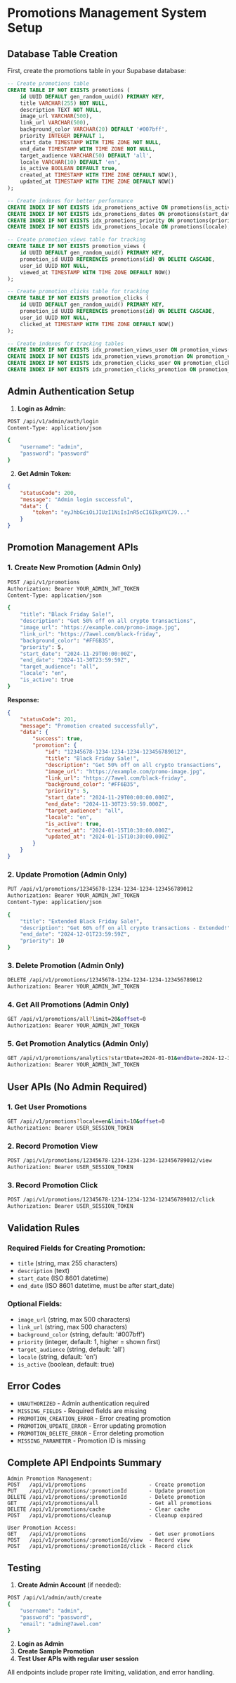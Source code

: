 # Promotions Management System Setup

## Database Table Creation

First, create the promotions table in your Supabase database:

```sql
-- Create promotions table
CREATE TABLE IF NOT EXISTS promotions (
    id UUID DEFAULT gen_random_uuid() PRIMARY KEY,
    title VARCHAR(255) NOT NULL,
    description TEXT NOT NULL,
    image_url VARCHAR(500),
    link_url VARCHAR(500),
    background_color VARCHAR(20) DEFAULT '#007bff',
    priority INTEGER DEFAULT 1,
    start_date TIMESTAMP WITH TIME ZONE NOT NULL,
    end_date TIMESTAMP WITH TIME ZONE NOT NULL,
    target_audience VARCHAR(50) DEFAULT 'all',
    locale VARCHAR(10) DEFAULT 'en',
    is_active BOOLEAN DEFAULT true,
    created_at TIMESTAMP WITH TIME ZONE DEFAULT NOW(),
    updated_at TIMESTAMP WITH TIME ZONE DEFAULT NOW()
);

-- Create indexes for better performance
CREATE INDEX IF NOT EXISTS idx_promotions_active ON promotions(is_active);
CREATE INDEX IF NOT EXISTS idx_promotions_dates ON promotions(start_date, end_date);
CREATE INDEX IF NOT EXISTS idx_promotions_priority ON promotions(priority);
CREATE INDEX IF NOT EXISTS idx_promotions_locale ON promotions(locale);

-- Create promotion_views table for tracking
CREATE TABLE IF NOT EXISTS promotion_views (
    id UUID DEFAULT gen_random_uuid() PRIMARY KEY,
    promotion_id UUID REFERENCES promotions(id) ON DELETE CASCADE,
    user_id UUID NOT NULL,
    viewed_at TIMESTAMP WITH TIME ZONE DEFAULT NOW()
);

-- Create promotion_clicks table for tracking
CREATE TABLE IF NOT EXISTS promotion_clicks (
    id UUID DEFAULT gen_random_uuid() PRIMARY KEY,
    promotion_id UUID REFERENCES promotions(id) ON DELETE CASCADE,
    user_id UUID NOT NULL,
    clicked_at TIMESTAMP WITH TIME ZONE DEFAULT NOW()
);

-- Create indexes for tracking tables
CREATE INDEX IF NOT EXISTS idx_promotion_views_user ON promotion_views(user_id);
CREATE INDEX IF NOT EXISTS idx_promotion_views_promotion ON promotion_views(promotion_id);
CREATE INDEX IF NOT EXISTS idx_promotion_clicks_user ON promotion_clicks(user_id);
CREATE INDEX IF NOT EXISTS idx_promotion_clicks_promotion ON promotion_clicks(promotion_id);
```

## Admin Authentication Setup

1. **Login as Admin:**
```bash
POST /api/v1/admin/auth/login
Content-Type: application/json

{
    "username": "admin",
    "password": "password"
}
```

2. **Get Admin Token:**
```json
{
    "statusCode": 200,
    "message": "Admin login successful",
    "data": {
        "token": "eyJhbGciOiJIUzI1NiIsInR5cCI6IkpXVCJ9..."
    }
}
```

## Promotion Management APIs

### 1. Create New Promotion (Admin Only)

```bash
POST /api/v1/promotions
Authorization: Bearer YOUR_ADMIN_JWT_TOKEN
Content-Type: application/json

{
    "title": "Black Friday Sale!",
    "description": "Get 50% off on all crypto transactions",
    "image_url": "https://example.com/promo-image.jpg",
    "link_url": "https://7awel.com/black-friday",
    "background_color": "#FF6B35",
    "priority": 5,
    "start_date": "2024-11-29T00:00:00Z",
    "end_date": "2024-11-30T23:59:59Z",
    "target_audience": "all",
    "locale": "en",
    "is_active": true
}
```

**Response:**
```json
{
    "statusCode": 201,
    "message": "Promotion created successfully",
    "data": {
        "success": true,
        "promotion": {
            "id": "12345678-1234-1234-1234-123456789012",
            "title": "Black Friday Sale!",
            "description": "Get 50% off on all crypto transactions",
            "image_url": "https://example.com/promo-image.jpg",
            "link_url": "https://7awel.com/black-friday",
            "background_color": "#FF6B35",
            "priority": 5,
            "start_date": "2024-11-29T00:00:00.000Z",
            "end_date": "2024-11-30T23:59:59.000Z",
            "target_audience": "all",
            "locale": "en",
            "is_active": true,
            "created_at": "2024-01-15T10:30:00.000Z",
            "updated_at": "2024-01-15T10:30:00.000Z"
        }
    }
}
```

### 2. Update Promotion (Admin Only)

```bash
PUT /api/v1/promotions/12345678-1234-1234-1234-123456789012
Authorization: Bearer YOUR_ADMIN_JWT_TOKEN
Content-Type: application/json

{
    "title": "Extended Black Friday Sale!",
    "description": "Get 60% off on all crypto transactions - Extended!",
    "end_date": "2024-12-01T23:59:59Z",
    "priority": 10
}
```

### 3. Delete Promotion (Admin Only)

```bash
DELETE /api/v1/promotions/12345678-1234-1234-1234-123456789012
Authorization: Bearer YOUR_ADMIN_JWT_TOKEN
```

### 4. Get All Promotions (Admin Only)

```bash
GET /api/v1/promotions/all?limit=20&offset=0
Authorization: Bearer YOUR_ADMIN_JWT_TOKEN
```

### 5. Get Promotion Analytics (Admin Only)

```bash
GET /api/v1/promotions/analytics?startDate=2024-01-01&endDate=2024-12-31&promotionId=12345678-1234-1234-1234-123456789012
Authorization: Bearer YOUR_ADMIN_JWT_TOKEN
```

## User APIs (No Admin Required)

### 1. Get User Promotions

```bash
GET /api/v1/promotions?locale=en&limit=10&offset=0
Authorization: Bearer USER_SESSION_TOKEN
```

### 2. Record Promotion View

```bash
POST /api/v1/promotions/12345678-1234-1234-1234-123456789012/view
Authorization: Bearer USER_SESSION_TOKEN
```

### 3. Record Promotion Click

```bash
POST /api/v1/promotions/12345678-1234-1234-1234-123456789012/click
Authorization: Bearer USER_SESSION_TOKEN
```

## Validation Rules

### Required Fields for Creating Promotion:
- `title` (string, max 255 characters)
- `description` (text)
- `start_date` (ISO 8601 datetime)
- `end_date` (ISO 8601 datetime, must be after start_date)

### Optional Fields:
- `image_url` (string, max 500 characters)
- `link_url` (string, max 500 characters)
- `background_color` (string, default: '#007bff')
- `priority` (integer, default: 1, higher = shown first)
- `target_audience` (string, default: 'all')
- `locale` (string, default: 'en')
- `is_active` (boolean, default: true)

## Error Codes

- `UNAUTHORIZED` - Admin authentication required
- `MISSING_FIELDS` - Required fields are missing
- `PROMOTION_CREATION_ERROR` - Error creating promotion
- `PROMOTION_UPDATE_ERROR` - Error updating promotion
- `PROMOTION_DELETE_ERROR` - Error deleting promotion
- `MISSING_PARAMETER` - Promotion ID is missing

## Complete API Endpoints Summary

```
Admin Promotion Management:
POST   /api/v1/promotions                    - Create promotion
PUT    /api/v1/promotions/:promotionId       - Update promotion
DELETE /api/v1/promotions/:promotionId       - Delete promotion
GET    /api/v1/promotions/all                - Get all promotions
DELETE /api/v1/promotions/cache              - Clear cache
POST   /api/v1/promotions/cleanup            - Cleanup expired

User Promotion Access:
GET    /api/v1/promotions                    - Get user promotions
POST   /api/v1/promotions/:promotionId/view  - Record view
POST   /api/v1/promotions/:promotionId/click - Record click
```

## Testing

1. **Create Admin Account** (if needed):
```bash
POST /api/v1/admin/auth/create
{
    "username": "admin",
    "password": "password",
    "email": "admin@7awel.com"
}
```

2. **Login as Admin**
3. **Create Sample Promotion**
4. **Test User APIs with regular user session**

All endpoints include proper rate limiting, validation, and error handling. 